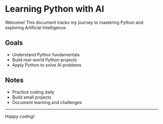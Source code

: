# Learning Python with AI

Welcome! This document tracks my journey to mastering Python and exploring Artificial Intelligence.

## Goals

- Understand Python fundamentals
- Build real-world Python projects
- Apply Python to solve AI problems

## Notes

- Practice coding daily
- Build small projects
- Document learning and challenges

---

_Happy coding!_
